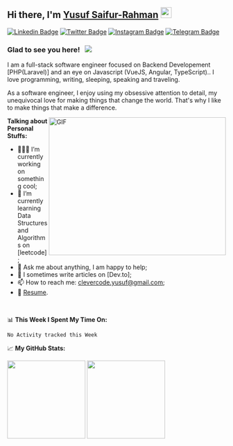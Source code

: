 ## Hi there, I'm <a href="https://gkassym.netlify.app" target="_blank">Yusuf Saifur-Rahman</a> <img src="https://media.giphy.com/media/hvRJCLFzcasrR4ia7z/giphy.gif" width="25px">

[![Linkedin Badge](https://img.shields.io/badge/-LinkedIn-0e76a8?style=flat-square&logo=Linkedin&logoColor=white)](https://www.linkedin.com/in/yusuf-saifur-rahman-939533192/)
[![Twitter Badge](https://img.shields.io/badge/-Twitter-00acee?style=flat-square&logo=Twitter&logoColor=white)](https://twitter.com/yusuf_software)
[![Instagram Badge](https://img.shields.io/badge/-Instagram-e4405f?style=flat-square&logo=Instagram&logoColor=white)](https://instagram.com/yusuf_software/)
[![Telegram Badge](https://img.shields.io/badge/-Telegram-0088cc?style=flat-square&logo=Telegram&logoColor=white)](https://t.me/saifyusufadam)

### Glad to see you here! &nbsp; ![](https://visitor-badge.glitch.me/badge?page_id=yusuf-saif.yusuf-saif)

I am a full-stack software engineer focused on Backend Developement [PHP(Laravel)] and an eye on Javascript (VueJS, Angular, TypeScript).. I love programming, writing, sleeping, speaking and traveling.

As a software engineer, I enjoy using my obsessive attention to detail, my unequivocal love for making things that change the world. That's why I like to make things that make a difference.

<img align="right" alt="GIF" src="https://github.com/Gapur/Gapur/blob/master/coding.gif?raw=true" width="408" height="318" />
  

**Talking about Personal Stuffs:**

- 👨🏻‍💻 I’m currently working on something cool;
- 🚀 I’m currently learning Data Structures and Algorithms on [leetcode];
- 💬 Ask me about anything, I am happy to help;
- 📝 I sometimes write articles on [Dev.to];
- 📫 How to reach me: clevercode.yusuf@gmail.com;
- 📝 [Resume](https://drive.google.com/file/d/1N8jRjY9Y8CqySGTLFS7iA_TGRSwjX55f/view?usp=drivesdk).

</br>

📊 **This Week I Spent My Time On:**
<!--START_SECTION:waka-->
```text
No Activity tracked this Week
```
<!--END_SECTION:waka-->


📈 **My GitHub Stats:**

<p>
  <img height="180em" src="https://github-readme-stats.vercel.app/api?username=yusuf-saif&show_icons=true&hide_border=true&&count_private=true&include_all_commits=true" />
  <img height="180em" src="https://github-readme-stats.vercel.app/api/top-langs/?username=yusuf-saif&exclude_repo=KNN-Image-Classification&show_icons=true&hide_border=true&layout=compact&langs_count=8"/>
</p>



